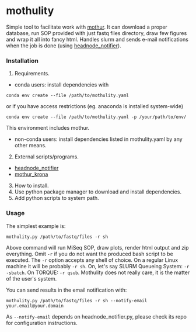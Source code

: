 # mothulity

Simple tool to facilitate work with [mothur](https://www.mothur.org/).
It can download a proper database, run SOP provided with just fastq files directory, draw few figures and wrap it all into fancy html. Handles slurm and sends e-mail notifications when the job is done (using [headnode_notifier](https://github.com/dizak/headnode_notifier/releases)).


### Installation

1. Requirements.
  * conda users: install dependencies with

  ```
  conda env create --file /path/to/mothulity.yaml
  ```
  or if you have access restrictions (eg. anaconda is installed system-wide)

  ```
  conda env create --file /path/to/mothulity.yaml -p /your/path/to/env/
  ```

  This environment includes mothur.

  * non-conda users: install dependencies listed in mothulity.yaml by any other means.

2. External scripts/programs.
  * [headnode_notifier](https://github.com/dizak/headnode_notifier/releases)
  * [mothur_krona](https://github.com/accaldwell/mothur_krona.git)

3. How to install.
  1. Use python package manager to download and install dependencies.
  2. Add python scripts to system path.

### Usage

The simplest example is:

```
mothulity.py /path/to/fastq/files -r sh
```

Above command will run MiSeq SOP, draw plots, render html output and zip everything.
Omit ```-r``` if you do not want the produced bash script to be executed.
The ```-r``` option accepts any shell of choice. On a regular Linux machine it will be probably ```-r sh```. On, let's say SLURM Queueing System: ```-r -sbatch```. On TORQUE: ```-r qsub```. Mothulity does not really care, it is the matter of the user's system.

You can send results in the email notification with:

```
mothulity.py /path/to/fastq/files -r sh --notify-email your.email@your.domain
```

As ```--notify-email``` depends on headnode_notifier.py, please check its repo for configuration instructions.
